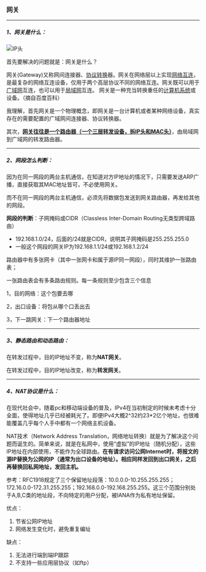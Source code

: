 ### 网关

***

##### 1、网关是什么：

![IP头](https://github.com/YuZeChan/2019-InternShip-Interview/blob/master/%E8%AE%A1%E7%AE%97%E6%9C%BA%E7%BD%91%E7%BB%9C/resources/IP%E5%A4%B4.jpg?raw=true)

首先要解决的问题就是：网关是什么？

网关(Gateway)又称网间连接器、[协议转换](https://baike.baidu.com/item/%E5%8D%8F%E8%AE%AE%E8%BD%AC%E6%8D%A2)器。网关在网络层以上实现[网络互连](https://baike.baidu.com/item/%E7%BD%91%E7%BB%9C%E4%BA%92%E8%BF%9E/108997)，是最复杂的网络互连设备，仅用于两个高层协议不同的网络互连。网关既可以用于[广域网](https://baike.baidu.com/item/%E5%B9%BF%E5%9F%9F%E7%BD%91/422004)互连，也可以用于[局域网](https://baike.baidu.com/item/%E5%B1%80%E5%9F%9F%E7%BD%91)互连。 网关是一种充当转换重任的[计算机系统](https://baike.baidu.com/item/%E8%AE%A1%E7%AE%97%E6%9C%BA%E7%B3%BB%E7%BB%9F/7210959)或设备。（摘自百度百科）

我理解，首先网关是一个物理概念，即网关是一台计算机或者某种网络设备，真实存在的需要配置的广域网间连接器、协议转换器。



其次，**<u>网关往往是一个路由器（一个三层转发设备，拆IP头和MAC头）</u>**，由局域网到广域网的转发路由器。



***

##### 2、网段怎么判断：

​	因为在同一网段的两台主机通信，在知道对方IP地址的情况下，只需要发送ARP广播，直接获取其MAC地址皆可，不必使用网关。

​	而不在同一网段的两台主机通信，必须先将数据包发送到网关路由器，再发给其他的网段。



**网段的判断**：子网掩码或CIDR（Classless Inter-Domain Routing无类型跨域路由）

- 192.168.1.0/24，后面的/24就是CIDR，说明其子网掩码是255.255.255.0
- 一般这个网段的网关IP为192.168.1.1/24或192.168.1.2/24



路由器中有多张网卡（其中一张网卡和属于源IP同一网段），同时其维护一张路由表；

一张路由表会有多条路由规则。每一条规则至少包含三个信息

1，目的网络：这个包要去哪

2，出口设备：将包从哪个口丢出去

3，下一跳网关：下一个路由器地址



***

##### 3、静态路由和动态路由：

在转发过程中，目的IP地址不变，称为**NAT网关**。

在转发过程中，目的IP地址改变，称为**转发网关**。



***

##### 4、NAT协议是什么：

在现代社会中，随着pc和移动端设备的普及，IPv4在当初制定的时候未考虑十分全面，使得地址几乎已经被耗光了。即便IPv4大概2^32约23*2亿个地址，也很难能覆盖几乎每个人手中都有一个网络主机设备。

NAT技术（Network Address Translation，网络地址转换）就是为了解决这个问题而诞生的。简单来说，就是在私网中，使用“虚拟”的IP地址（随机分配），这些IP地址在内部使用，不能作为全球路由。**在有请求访问公网Internet时，将报文的源IP替换为公网的IP（通常为出口设备的地址）。相应同样发回到出口网关，之后再替换回私网地址，发回主机。**



参考：RFC1918规定了三个保留地址段落：10.0.0.0-10.255.255.255；172.16.0.0-172.31.255.255；192.168.0.0-192.168.255.255。这三个范围分别处于A,B,C类的地址段，不向特定的用户分配，被IANA作为私有地址保留。



优点：

1. 节省公网IP地址
2. 网络发生变化时，避免重复编址

缺点：

1. 无法进行端到端IP跟踪
2. 不支持一些应用层协议（如ftp）